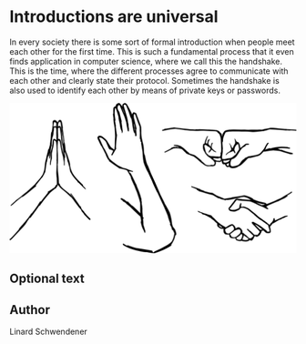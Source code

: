 <!-- BEGIN TITLE -->
# Introductions are universal
<!-- END TITLE -->

<!-- BEGIN BODY -->
In every society there is some sort of formal introduction when people meet each other for the first time. This is such a fundamental process that it even finds application in computer science, where we call this the handshake. This is the time, where the different processes agree to communicate with each other and clearly state their protocol. Sometimes the handshake is also used to identify each other by means of private keys or passwords.
<!-- END BODY -->

![1 FLOP](../images/image-060-handshake.svg)

## Optional text
<!-- BEGIN OPTIONAL -->
<!-- END OPTIONAL -->

## Author
<!-- BEGIN AUTHOR -->
Linard Schwendener
<!-- END AUTHOR -->
